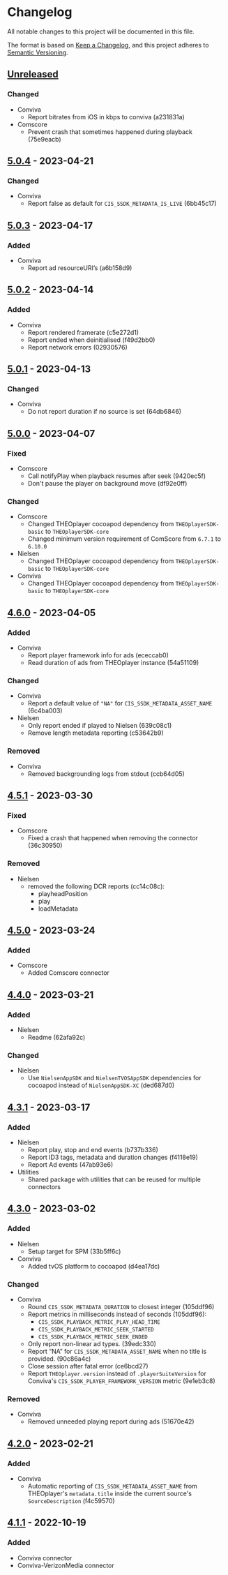 # Changelog

All notable changes to this project will be documented in this file.

The format is based on [Keep a Changelog](https://keepachangelog.com/en/1.0.0/),
and this project adheres to [Semantic Versioning](https://semver.org/spec/v2.0.0.html).

## [Unreleased]

### Changed

- Conviva
  - Report bitrates from iOS in kbps to conviva (a231831a)
- Comscore
  - Prevent crash that sometimes happened during playback (75e9eacb)


## [5.0.4] - 2023-04-21

### Changed

- Conviva
  - Report false as default for `CIS_SSDK_METADATA_IS_LIVE` (6bb45c17)

## [5.0.3] - 2023-04-17

### Added

- Conviva
  - Report ad resourceURI’s (a6b158d9)

## [5.0.2] - 2023-04-14

### Added

- Conviva
  - Report rendered framerate (c5e272d1)
  - Report ended when deinitialised (f49d2bb0)
  - Report network errors (02930576)

## [5.0.1] - 2023-04-13

### Changed

- Conviva
  - Do not report duration if no source is set (64db6846)

## [5.0.0] - 2023-04-07

### Fixed

- Comscore
  - Call notifyPlay when playback resumes after seek (9420ec5f)
  - Don't pause the player on background move (df92e0ff)

### Changed

- Comscore
  - Changed THEOplayer cocoapod dependency from `THEOplayerSDK-basic` to `THEOplayerSDK-core`
  - Changed minimum version requirement of ComScore from `6.7.1` to `6.10.0`
- Nielsen
  - Changed THEOplayer cocoapod dependency from `THEOplayerSDK-basic` to `THEOplayerSDK-core`
- Conviva
  - Changed THEOplayer cocoapod dependency from `THEOplayerSDK-basic` to `THEOplayerSDK-core`

## [4.6.0] - 2023-04-05

### Added

- Conviva
  - Report player framework info for ads (ececcab0)
  - Read duration of ads from THEOplayer instance (54a51109)

### Changed

- Conviva
  - Report a default value of `"NA"` for `CIS_SSDK_METADATA_ASSET_NAME` (6c4ba003)
- Nielsen
  - Only report ended if played to Nielsen (639c08c1)
  - Remove length metadata reporting (c53642b9)

### Removed

- Conviva
  - Removed backgrounding logs from stdout (ccb64d05)

## [4.5.1] - 2023-03-30

### Fixed

- Comscore
  - Fixed a crash that happened when removing the connector (36c30950)

### Removed

- Nielsen
  - removed the following DCR reports (cc14c08c):
    - playheadPosition
    - play
    - loadMetadata

## [4.5.0] - 2023-03-24

### Added

- Comscore
  - Added Comscore connector

## [4.4.0] - 2023-03-21

### Added

- Nielsen
  - Readme (62afa92c)

### Changed

- Nielsen
  - Use `NielsenAppSDK` and `NielsenTVOSAppSDK` dependencies for cocoapod instead of `NielsenAppSDK-XC` (ded687d0)


## [4.3.1] - 2023-03-17

### Added

- Nielsen
  - Report play, stop and end events (b737b336)
  - Report ID3 tags, metadata and duration changes (f4118e19)
  - Report Ad events (47ab93e6)
- Utilities
  - Shared package with utilities that can be reused for multiple connectors

## [4.3.0] - 2023-03-02

### Added

- Nielsen
  - Setup target for SPM (33b5ff6c)
- Conviva
  - Added tvOS platform to cocoapod (d4ea17dc)


### Changed

- Conviva
  - Round `CIS_SSDK_METADATA_DURATION` to closest integer (105ddf96)
  - Report metrics in milliseconds instead of seconds (105ddf96):
    - `CIS_SSDK_PLAYBACK_METRIC_PLAY_HEAD_TIME`
    - `CIS_SSDK_PLAYBACK_METRIC_SEEK_STARTED`
    - `CIS_SSDK_PLAYBACK_METRIC_SEEK_ENDED`
  - Only report non-linear ad types. (39edc330)
  - Report “NA” for `CIS_SSDK_METADATA_ASSET_NAME` when no title is provided. (90c86a4c)
  - Close session after fatal error (ce6bcd27)
  - Report `THEOplayer.version` instead of `.playerSuiteVersion` for Conviva's `CIS_SSDK_PLAYER_FRAMEWORK_VERSION` metric (9e1eb3c8)

### Removed

- Conviva
  - Removed unneeded playing report during ads (51670e42)

## [4.2.0] - 2023-02-21

### Added

- Conviva
  - Automatic reporting of `CIS_SSDK_METADATA_ASSET_NAME` from THEOplayer's `metadata.title` inside the current source's `SourceDescription` (f4c59570)


## [4.1.1] - 2022-10-19

### Added

- Conviva connector
- Conviva-VerizonMedia connector

[unreleased]: https://github.com/THEOplayer/iOS-Connector/compare/5.0.4...HEAD
[5.0.4]: https://github.com/THEOplayer/iOS-Connector/compare/5.0.3...5.0.4
[5.0.3]: https://github.com/THEOplayer/iOS-Connector/compare/5.0.2...5.0.3
[5.0.2]: https://github.com/THEOplayer/iOS-Connector/compare/5.0.1...5.0.2
[5.0.1]: https://github.com/THEOplayer/iOS-Connector/compare/5.0.0...5.0.1
[5.0.0]: https://github.com/THEOplayer/iOS-Connector/compare/4.6.0...5.0.0
[4.6.0]: https://github.com/THEOplayer/iOS-Connector/compare/4.5.1...4.6.0
[4.5.1]: https://github.com/THEOplayer/iOS-Connector/compare/4.5.0...4.5.1
[4.5.0]: https://github.com/THEOplayer/iOS-Connector/compare/4.4.0...4.5.0
[4.4.0]: https://github.com/THEOplayer/iOS-Connector/compare/4.3.1...4.4.0
[4.3.1]: https://github.com/THEOplayer/iOS-Connector/compare/4.3.0...4.3.1
[4.3.0]: https://github.com/THEOplayer/iOS-Connector/compare/4.2.0...4.3.0
[4.2.0]: https://github.com/THEOplayer/iOS-Connector/compare/4.1.1...4.2.0
[4.1.1]: https://github.com/THEOplayer/iOS-Connector/releases/tag/4.1.1

